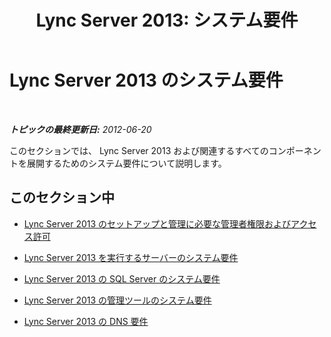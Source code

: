 ﻿---
title: 'Lync Server 2013: システム要件'
TOCTitle: システム要件
ms:assetid: 9d4d1e6f-f6ed-4263-8425-3f72b415e2a2
ms:mtpsurl: https://technet.microsoft.com/ja-jp/library/JJ205115(v=OCS.15)
ms:contentKeyID: 48273032
ms.date: 05/19/2016
mtps_version: v=OCS.15
ms.translationtype: HT
---

# Lync Server 2013 のシステム要件

 

_**トピックの最終更新日:** 2012-06-20_

このセクションでは、 Lync Server 2013 および関連するすべてのコンポーネントを展開するためのシステム要件について説明します。

## このセクション中

  - [Lync Server 2013 のセットアップと管理に必要な管理者権限およびアクセス許可](lync-server-2013-administrator-rights-and-permissions-required-for-setup-and-administration.md)

  - [Lync Server 2013 を実行するサーバーのシステム要件](lync-server-2013-system-requirements-for-servers-running-lync-server-2013.md)

  - [Lync Server 2013 の SQL Server のシステム要件](lync-server-2013-system-requirements-for-sql-server.md)

  - [Lync Server 2013 の管理ツールのシステム要件](lync-server-2013-system-requirements-for-administration-tools.md)

  - [Lync Server 2013 の DNS 要件](lync-server-2013-dns-requirements.md)

